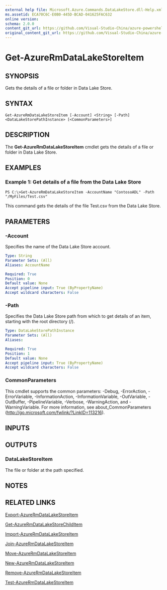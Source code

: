 ```yaml
---
external help file: Microsoft.Azure.Commands.DataLakeStore.dll-Help.xml
ms.assetid: ECA70C6C-E0B0-445D-BCAD-041625FAC632
online version:
schema: 2.0.0
content_git_url: https://github.com/Visual-Studio-China/azure-powershell/blob/preview/src/ResourceManager/DataLakeStore/Commands.DataLakeStore/help/Get-AzureRmDataLakeStoreItem.md
original_content_git_url: https://github.com/Visual-Studio-China/azure-powershell/blob/preview/src/ResourceManager/DataLakeStore/Commands.DataLakeStore/help/Get-AzureRmDataLakeStoreItem.md
---
```


# Get-AzureRmDataLakeStoreItem

## SYNOPSIS
Gets the details of a file or folder in Data Lake Store.

## SYNTAX

```
Get-AzureRmDataLakeStoreItem [-Account] <String> [-Path] <DataLakeStorePathInstance> [<CommonParameters>]
```

## DESCRIPTION
The **Get-AzureRmDataLakeStoreItem** cmdlet gets the details of a file or folder in Data Lake Store.

## EXAMPLES

### Example 1: Get details of a file from the Data Lake Store
```
PS C:\>Get-AzureRmDataLakeStoreItem -AccountName "ContosoADL" -Path "/MyFiles/Test.csv"
```

This command gets the details of the file Test.csv from the Data Lake Store.

## PARAMETERS

### -Account
Specifies the name of the Data Lake Store account.

```yaml
Type: String
Parameter Sets: (All)
Aliases: AccountName

Required: True
Position: 0
Default value: None
Accept pipeline input: True (ByPropertyName)
Accept wildcard characters: False
```

### -Path
Specifies the Data Lake Store path from which to get details of an item, starting with the root directory (/).

```yaml
Type: DataLakeStorePathInstance
Parameter Sets: (All)
Aliases: 

Required: True
Position: 1
Default value: None
Accept pipeline input: True (ByPropertyName)
Accept wildcard characters: False
```

### CommonParameters
This cmdlet supports the common parameters: -Debug, -ErrorAction, -ErrorVariable, -InformationAction, -InformationVariable, -OutVariable, -OutBuffer, -PipelineVariable, -Verbose, -WarningAction, and -WarningVariable. For more information, see about_CommonParameters (http://go.microsoft.com/fwlink/?LinkID=113216).

## INPUTS

## OUTPUTS

### DataLakeStoreItem
The file or folder at the path specified.

## NOTES

## RELATED LINKS

[Export-AzureRmDataLakeStoreItem](./Export-AzureRmDataLakeStoreItem.md)

[Get-AzureRmDataLakeStoreChildItem](./Get-AzureRmDataLakeStoreChildItem.md)

[Import-AzureRmDataLakeStoreItem](./Import-AzureRmDataLakeStoreItem.md)

[Join-AzureRmDataLakeStoreItem](./Join-AzureRmDataLakeStoreItem.md)

[Move-AzureRmDataLakeStoreItem](./Move-AzureRmDataLakeStoreItem.md)

[New-AzureRmDataLakeStoreItem](./New-AzureRmDataLakeStoreItem.md)

[Remove-AzureRmDataLakeStoreItem](./Remove-AzureRmDataLakeStoreItem.md)

[Test-AzureRmDataLakeStoreItem](./Test-AzureRmDataLakeStoreItem.md)


